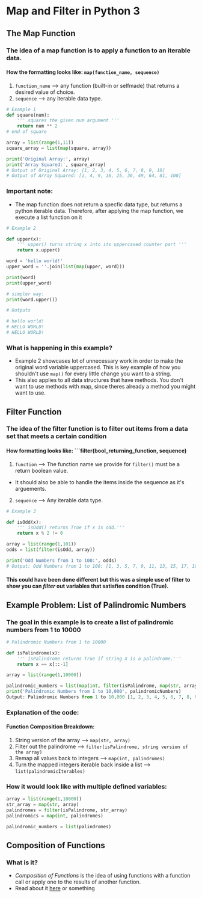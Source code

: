 # Map and Filter in Python 3 
## The Map Function

### The idea of a map function is to apply a function to an **iterable** data. 

#### How the formatting looks like: ```map(function_name, sequence)``` 
  1. ```function_name``` --> any function (built-in or selfmade) that returns a desired value of choice. 
  2. ```sequence``` --> any iterable data type. 

```python 
# Example 1 
def square(num):
    ''' squares the given num argument '''
    return num ** 2
# end of square

array = list(range(1,11))
square_array = list(map(square, array))

print('Original Array:', array)
print('Array Squared:', square_array)
# Output of Original Array: [1, 2, 3, 4, 5, 6, 7, 8, 9, 10]
# Output of Array Squared: [1, 4, 9, 16, 25, 36, 49, 64, 81, 100]
```
### Important note: 
- The map function does not return a specfic data type, but returns a python iterable data. Therefore, after applying the map function, we execute a list function on it
```python
# Example 2

def upper(x):
    ''' upper() turns string x into its uppercased counter part '''
    return x.upper()

word = 'hello world!'
upper_word = ''.join(list(map(upper, word)))

print(word)
print(upper_word)

# simpler way:
print(word.upper())

# Outputs

# hello world!
# HELLO WORLD!
# HELLO WORLD!
```
### What is happening in this example? 
  * Example 2 showcases lot of unnecessary work in order to make the original word variable uppercased. This is key example of how you shouldn't use ```map()``` for every little change you want to a string.
  * This also applies to all data structures that have methods. You don't want to use methods with map, since theres already a method you might want to use. 

## Filter Function

### The idea of the filter function is to filter out items from a data set that meets a certain condition 
#### How formatting looks like: ```filter(bool_returning_function, sequence) 
  1. ```function``` --> The function name we provide for ```filter()``` must be a return boolean value.
  * It should also be able to handle the items inside the sequence as it's arguements. 
  2. ```sequence``` --> Any iterable data type. 

```python 
# Example 3

def isOdd(x):
    ''' isOdd() returns True if x is odd.'''
    return x % 2 != 0

array = list(range(1,101))
odds = list(filter(isOdd, array))

print('Odd Numbers from 1 to 100:', odds)
# Output: Odd Numbers from 1 to 100: [1, 3, 5, 7, 9, 11, 13, 15, 17, 19, 21, 23, 25, 27, 29, 31, 33, 35, 37, 39, 41, 43, 45, 47, 49, 51, 53, 55, 57, 59, 61, 63, 65, 67, 69, 71, 73, 75, 77, 79, 81, 83, 85, 87, 89, 91, 93, 95, 97, 99]
```
#### This could have been done different but this was a simple use of filter to show you can ___filter___ out variables that satisfies condition (True).

## Example Problem: List of Palindromic Numbers 
### The goal in this example is to create a list of palindromic numbers from 1 to 10000
```python
# Palindromic Numbers from 1 to 10000

def isPalindrome(x):
    ''' isPalindrome returns True if string X is a palindrome.'''
    return x == x[::-1]

array = list(range(1,10000))

palindromic_numbers = list(map(int, filter(isPalindrome, map(str, array))))
print('Palindromic Numbers from 1 to 10,000', palindromicNumbers)
Output: Palindromic Numbers from 1 to 10,000 [1, 2, 3, 4, 5, 6, 7, 8, 9, 11, 22, 33, 44, 55, 66, 77, 88, 99, 101, 111, 121, 131, 141, 151, 161, 171, 181, 191, 202, 212, 222, 232, 242, 252, 262, 272, 282, 292, 303, 313, 323, 333, 343, 353, 363, 373, 383, 393, 404, 414, 424, 434, 444, 454, 464, 474, 484, 494, 505, 515, 525, 535, 545, 555, 565, 575, 585, 595, 606, 616, 626, 636, 646, 656, 666, 676, 686, 696, 707, 717, 727, 737, 747, 757, 767, 777, 787, 797, 808, 818, 828, 838, 848, 858, 868, 878, 888, 898, 909, 919, 929, 939, 949, 959, 969, 979, 989, 999, 1001, 1111, 1221, 1331, 1441, 1551, 1661, 1771, 1881, 1991, 2002, 2112, 2222, 2332, 2442, 2552, 2662, 2772, 2882, 2992, 3003, 3113, 3223, 3333, 3443, 3553, 3663, 3773, 3883, 3993, 4004, 4114, 4224, 4334, 4444, 4554, 4664, 4774, 4884, 4994, 5005, 5115, 5225, 5335, 5445, 5555, 5665, 5775, 5885, 5995, 6006, 6116, 6226, 6336, 6446, 6556, 6666, 6776, 6886, 6996, 7007, 7117, 7227, 7337, 7447, 7557, 7667, 7777, 7887, 7997, 8008, 8118, 8228, 8338, 8448, 8558, 8668, 8778, 8888, 8998, 9009, 9119, 9229, 9339, 9449, 9559, 9669, 9779, 9889, 9999]
```
### Explanation of the code: 
#### Function Composition Breakdown:
  1. String version of the array --> ```map(str, array)```
  2. Filter out the palindrome --> ```filter(isPalindrome, string version of the array)```
  3. Remap all values back to integers --> ```map(int, palindromes)```
  4. Turn the mapped integers iterable back inside a list --> ```list(palindromicIterables)```

### How it would look like with multiple defined variables: 
```python
array = list(range(1,10000))
str_array = map(str, array)
palindromes = filter(isPalindrome, str_array)
palindromics = map(int, palindromes)

palindromic_numbers = list(palindromes)
```
## Composition of Functions
### What is it?
  * _Composition of Functions_ is the idea of using functions with a function call or apply one to the results of another function.
  * Read about it [here](https://en.wikipedia.org/wiki/Function_composition) or something 

